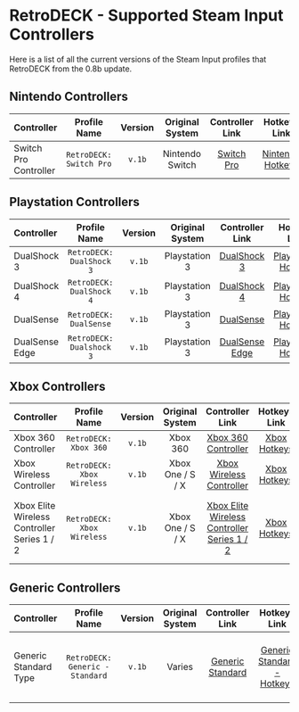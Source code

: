 # RetroDECK - Supported Steam Input Controllers

Here is a list of all the current versions of the Steam Input profiles that RetroDECK from the 0.8b update.

## Nintendo Controllers

| Controller         | Profile Name |  Version      |   Original System   |   Controller Link |  Hotkeys Link   |  Comment  |
| :---                     | :---:               | :---:                 |       :---:          |  :---:     |   :---:     |    :---:     |
| Switch Pro Controller      |   `RetroDECK: Switch Pro`      |   `v.1b`          |  Nintendo Switch  |       [Switch Pro](../../wiki_controllers/nintendo/switch-pro/)   |  [Nintendo Hotkeys](../../wiki_controllers/nintendo/nintendo-hotkeys/)  |  |

## Playstation Controllers

| Controller         | Profile Name |  Version      |   Original System   |   Controller Link |  Hotkeys Link   |  Comment  |
| :---                     | :---:               | :---:                 |       :---:          |  :---:     |   :---:     |    :---:     |
| DualShock 3      |   `RetroDECK: DualShock 3`      |   `v.1b`          |  Playstation 3  |       [DualShock 3](../../wiki_controllers/playstation/dualshock-3/)   |  [Playstation Hotkeys](../../wiki_controllers/playstation/playstation-hotkeys/)|  |
| DualShock 4      |   `RetroDECK: DualShock 4`      |   `v.1b`          |  Playstation 3  |       [DualShock 4](../../wiki_controllers/playstation/dualshock-4/)   |  [Playstation Hotkeys](../../wiki_controllers/playstation/playstation-hotkeys/)|  |
| DualSense        |   `RetroDECK: DualSense`        |   `v.1b`          |  Playstation 3  |       [DualSense](../../wiki_controllers/playstation/dualsense/)   |  [Playstation Hotkeys](../../wiki_controllers/playstation/playstation-hotkeys/)|  |
| DualSense Edge   |   `RetroDECK: Dualshock 3`      |   `v.1b`          |  Playstation 3  |       [DualSense Edge](../../wiki_controllers/playstation/dualsense-edge/)   |  [Playstation Hotkeys](../../wiki_controllers/playstation/playstation-hotkeys/)|  |


## Xbox Controllers

| Controller         | Profile Name |  Version      |   Original System   |   Controller Link |  Hotkeys Link   |  Comment  |
| :---                     | :---:               | :---:                 |       :---:          |  :---:     |   :---:     |    :---:     |
| Xbox 360 Controller     |   `RetroDECK: Xbox 360`      |   `v.1b`          |  Xbox 360  |       [Xbox 360 Controller](../../wiki_controllers/xbox/xbox-360/)   |  [Xbox Hotkeys](../../wiki_controllers/xbox/xbox-hotkeys/)|  |
| Xbox Wireless Controller|   `RetroDECK: Xbox Wireless` |   `v.1b`          |  Xbox One / S / X  |       [Xbox Wireless Controller](../../wiki_controllers/xbox/xbox-wireless/)   |  [Xbox Hotkeys](../../wiki_controllers/xbox/xbox-hotkeys/)|  |
| Xbox Elite Wireless Controller Series 1 / 2|   `RetroDECK: Xbox Wireless` |   `v.1b`          |  Xbox One / S / X  |       [Xbox Elite Wireless Controller Series 1 / 2](../../wiki_controllers/xbox/xbox-wireless-elite/)   |  [Xbox Hotkeys](../../wiki_controllers/xbox/xbox-hotkeys/)| Works as a normal Xbox Wireless in Steam Input|

## Generic Controllers

| Controller         | Profile Name |  Version      |   Original System   |   Controller Link |  Hotkeys Link   |  Comment  |
| :---                     | :---:               | :---:                 |       :---:          |  :---:     |   :---:     |    :---:     |
| Generic Standard Type |   `RetroDECK: Generic - Standard`      |   `v.1b`          |  Varies  |       [Generic Standard](../../wiki_controllers/generic/standard/generic-standard/)   |  [Generic Standard - Hotkeys](../../wiki_controllers/generic/standard/generic-standard-hotkeys/)| Majority of 3rd Party Controllers with a Standard Layout |
